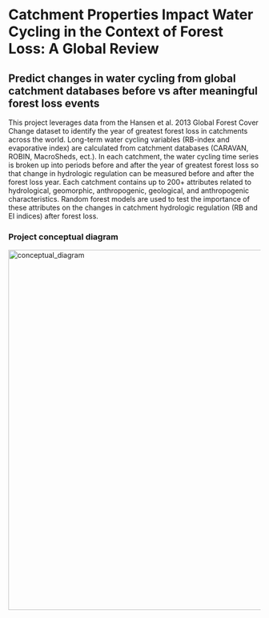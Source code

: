 # Catchment Properties Impact Water Cycling in the Context of Forest Loss: A Global Review

## Predict changes in water cycling from global catchment databases before vs after meaningful forest loss events

This project leverages data from the Hansen et al. 2013 Global Forest Cover Change dataset to identify the year of greatest forest loss in catchments across the world. Long-term water cycling variables (RB-index and evaporative index) 
are calculated from catchment databases (CARAVAN, ROBIN, MacroSheds, ect.). In each catchment, the water cycling time series is broken up into periods before and after the year of greatest forest loss so that change in hydrologic
regulation can be measured before and after the forest loss year. Each catchment contains up to 200+ attributes related to hydrological, geomorphic, anthropogenic, geological, and anthropogenic characteristics. Random forest models 
are used to test the importance of these attributes on the changes in catchment hydrologic regulation (RB and EI indices) after forest loss. 

### Project conceptual diagram
<img width="1280" height="720" alt="conceptual_diagram" src="https://github.com/user-attachments/assets/fb7f6409-287b-4285-9551-2825429acafb" />


